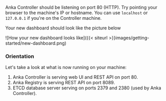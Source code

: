 Anka Controller should be listening on port 80 (HTTP). Try pointing your browser to the machine's IP or hostname. You can use `localhost` or `127.0.0.1` if you're on the Controller machine.

Your new dashboard should look like the picture below

![How your new dashboard looks like]({{< siteurl >}}images/getting-started/new-dashboard.png)

### Orientation
Let's take a look at what is now running on your machine:
1. Anka Controller is serving web UI and REST API on port 80.
2. Anka Registry is serving REST API on port 8089.
3. ETCD database server serving on ports 2379 and 2380 (used by Anka Controller).